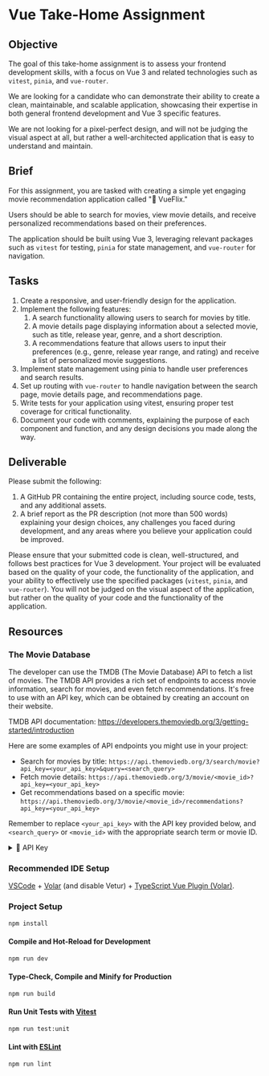 # Vue Take-Home Assignment

## Objective

The goal of this take-home assignment is to assess your frontend development skills, with a focus on Vue 3 and related technologies such as `vitest`, `pinia`, and `vue-router`.

We are looking for a candidate who can demonstrate their ability to create a clean, maintainable, and scalable application, showcasing their expertise in both general frontend development and Vue 3 specific features.

We are not looking for a pixel-perfect design, and will not be judging the visual aspect at all, but rather a well-architected application that is easy to understand and maintain.

## Brief

For this assignment, you are tasked with creating a simple yet engaging movie recommendation application called "🍿 VueFlix."

Users should be able to search for movies, view movie details, and receive personalized recommendations based on their preferences.

The application should be built using Vue 3, leveraging relevant packages such as `vitest` for testing, `pinia` for state management, and `vue-router` for navigation.

## Tasks

1. Create a responsive, and user-friendly design for the application.
2. Implement the following features:
   1. A search functionality allowing users to search for movies by title.
   2. A movie details page displaying information about a selected movie, such as title, release year, genre, and a short description.
   3. A recommendations feature that allows users to input their preferences (e.g., genre, release year range, and rating) and receive a list of personalized movie suggestions.
3. Implement state management using pinia to handle user preferences and search results.
4. Set up routing with `vue-router` to handle navigation between the search page, movie details page, and recommendations page.
5. Write tests for your application using vitest, ensuring proper test coverage for critical functionality.
6. Document your code with comments, explaining the purpose of each component and function, and any design decisions you made along the way.

## Deliverable

Please submit the following:

1. A GitHub PR containing the entire project, including source code, tests, and any additional assets.
2. A brief report as the PR description (not more than 500 words) explaining your design choices, any challenges you faced during development, and any areas where you believe your application could be improved.

Please ensure that your submitted code is clean, well-structured, and follows best practices for Vue 3 development. Your project will be evaluated based on the quality of your code, the functionality of the application, and your ability to effectively use the specified packages (`vitest`, `pinia`, and `vue-router`). You will not be judged on the visual aspect of the application, but rather on the quality of your code and the functionality of the application.

## Resources

### The Movie Database

The developer can use the TMDB (The Movie Database) API to fetch a list of movies. The TMDB API provides a rich set of endpoints to access movie information, search for movies, and even fetch recommendations. It's free to use with an API key, which can be obtained by creating an account on their website.

TMDB API documentation: <https://developers.themoviedb.org/3/getting-started/introduction>

Here are some examples of API endpoints you might use in your project:

- Search for movies by title: `https://api.themoviedb.org/3/search/movie?api_key=<your_api_key>&query=<search_query>`
- Fetch movie details: `https://api.themoviedb.org/3/movie/<movie_id>?api_key=<your_api_key>`
- Get recommendations based on a specific movie: `https://api.themoviedb.org/3/movie/<movie_id>/recommendations?api_key=<your_api_key>`

Remember to replace `<your_api_key>` with the API key provided below, and `<search_query>` or `<movie_id>` with the appropriate search term or movie ID.

<details>
<summary>🔐 API Key</summary>

```plain
2022e966ca64bb6dcb521d7e854d7857
```

</details>

### Recommended IDE Setup

[VSCode](https://code.visualstudio.com/) + [Volar](https://marketplace.visualstudio.com/items?itemName=Vue.volar)
(and disable Vetur) + [TypeScript Vue Plugin (Volar)](https://marketplace.visualstudio.com/items?itemName=Vue.vscode-typescript-vue-plugin).

### Project Setup

```sh
npm install
```

#### Compile and Hot-Reload for Development

```sh
npm run dev
```

#### Type-Check, Compile and Minify for Production

```sh
npm run build
```

#### Run Unit Tests with [Vitest](https://vitest.dev/)

```sh
npm run test:unit
```

#### Lint with [ESLint](https://eslint.org/)

```sh
npm run lint
```
